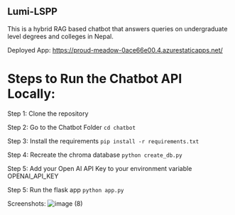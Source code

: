 ## Lumi-LSPP

This is a hybrid RAG based chatbot that answers queries on undergraduate level degrees and colleges in Nepal.

Deployed App: https://proud-meadow-0ace66e00.4.azurestaticapps.net/

# Steps to Run the Chatbot API Locally:

Step 1: Clone the repository

Step 2: Go to the Chatbot Folder
`cd chatbot`

Step 3: Install the requirements
`pip install -r requirements.txt`

Step 4: Recreate the chroma database
`python create_db.py`

Step 5: Add your Open AI API Key to your environment variable OPENAI_API_KEY

Step 5: Run the flask app
`python app.py`

Screenshots:
![image (8)](https://github.com/user-attachments/assets/764de051-74bd-4709-82ca-aef2651173d4)
